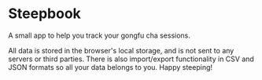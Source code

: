 # Steepbook

A small app to help you track your gongfu cha sessions.

All data is stored in the browser's local storage, and is not sent to any servers or third parties. There is also import/export functionality in CSV and JSON formats so all your data belongs to you. Happy steeping!
